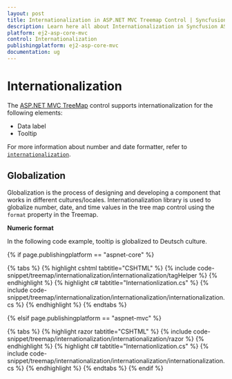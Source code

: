 ```yaml
---
layout: post
title: Internationalization in ASP.NET MVC Treemap Control | Syncfusion
description: Learn here all about Internationalization in Syncfusion ASP.NET MVC Treemap control of Syncfusion Essential JS 2 and more.
platform: ej2-asp-core-mvc
control: Internationalization
publishingplatform: ej2-asp-core-mvc
documentation: ug
---
```


# Internationalization

The [ASP.NET MVC TreeMap](https://www.syncfusion.com/aspnet-mvc-ui-controls/treemap) control supports internationalization for the following elements:

* Data label
* Tooltip

For more information about number and date formatter, refer to [`internationalization`](http://ej2.syncfusion.com/documentation/base/intl.html).

<!-- markdownlint-disable MD036 -->

## Globalization

Globalization is the process of designing and developing a component that works in different cultures/locales. Internationalization library is used to globalize number, date, and time values in the tree map control using the `format` property in the Treemap.

**Numeric format**

In the following code example, tooltip is globalized to Deutsch culture.

{% if page.publishingplatform == "aspnet-core" %}

{% tabs %}
{% highlight cshtml tabtitle="CSHTML" %}
{% include code-snippet/treemap/internationalization/internationalization/tagHelper %}
{% endhighlight %}
{% highlight c# tabtitle="Internationlization.cs" %}
{% include code-snippet/treemap/internationalization/internationalization/internationalization.cs %}
{% endhighlight %}
{% endtabs %}

{% elsif page.publishingplatform == "aspnet-mvc" %}

{% tabs %}
{% highlight razor tabtitle="CSHTML" %}
{% include code-snippet/treemap/internationalization/internationalization/razor %}
{% endhighlight %}
{% highlight c# tabtitle="Internationlization.cs" %}
{% include code-snippet/treemap/internationalization/internationalization/internationalization.cs %}
{% endhighlight %}
{% endtabs %}
{% endif %}


